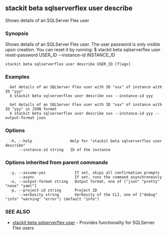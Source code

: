 ## stackit beta sqlserverflex user describe

Shows details of an SQLServer Flex user

### Synopsis

Shows details of an SQLServer Flex user.
The user password is only visible upon creation. You can reset it by running:
  $ stackit beta sqlserverflex user reset-password USER_ID --instance-id INSTANCE_ID

```
stackit beta sqlserverflex user describe USER_ID [flags]
```

### Examples

```
  Get details of an SQLServer Flex user with ID "xxx" of instance with ID "yyy"
  $ stackit beta sqlserverflex user describe xxx --instance-id yyy

  Get details of an SQLServer Flex user with ID "xxx" of instance with ID "yyy" in JSON format
  $ stackit beta sqlserverflex user describe xxx --instance-id yyy --output-format json
```

### Options

```
  -h, --help                 Help for "stackit beta sqlserverflex user describe"
      --instance-id string   ID of the instance
```

### Options inherited from parent commands

```
  -y, --assume-yes             If set, skips all confirmation prompts
      --async                  If set, runs the command asynchronously
  -o, --output-format string   Output format, one of ["json" "pretty" "none" "yaml"]
  -p, --project-id string      Project ID
      --verbosity string       Verbosity of the CLI, one of ["debug" "info" "warning" "error"] (default "info")
```

### SEE ALSO

* [stackit beta sqlserverflex user](./stackit_beta_sqlserverflex_user.md)	 - Provides functionality for SQLServer Flex users


